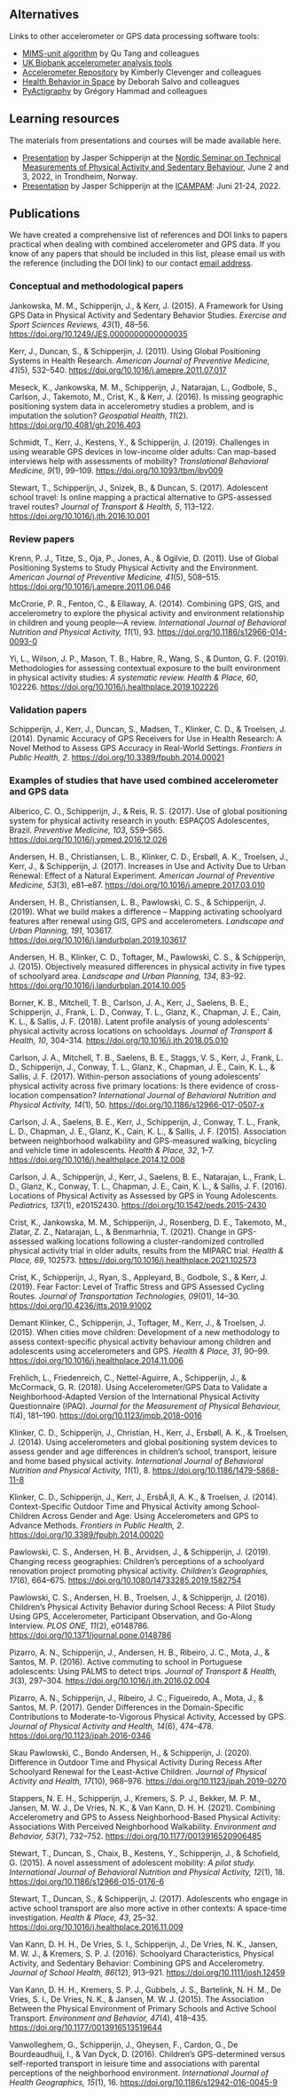 ## Alternatives

Links to other accelerometer or GPS data processing software tools:

- [MIMS-unit algorithm](https://mhealthgroup.github.io/MIMSunit/) by Qu Tang and colleagues
- [UK Biobank accelerometer analysis tools](https://biobankaccanalysis.readthedocs.io/en/latest/index.html)
- [Accelerometer Repository](https://sites.google.com/view/accelerometerrepository/home?authuser=0) by Kimberly Clevenger and colleagues
- [Health Behavior in Space](https://github.com/dsalvolab/hbspace) by Deborah Salvo and colleagues
- [PyActigraphy](https://ghammad.github.io/pyActigraphy/index.html) by Grégory Hammad and colleagues

## Learning resources

The materials from presentations and courses will be made available here.

- [Presentation](https://research.idi.ntnu.no/nordic-pabs-2022/presentations/10_Adding_context_to_accelerometer_data_using_GPS_devices_JS.pdf) by Jasper Schipperijn at the [Nordic Seminar on Technical Measurements of Physical Activity and Sedentary Behaviour](https://research.idi.ntnu.no/nordic-pabs-2022/), June 2 and 3, 2022, in Trondheim, Norway.
- [Presentation](https://www.sdu.dk/-/media/files/om_sdu/institutter/iob/forskningsenheder/active+living/habitus/habitus-presentation-icampan-2022.pdf) by Jasper Schipperijn at the [ICAMPAM](https://ismpb.org/icampam/): Juni 21-24, 2022.

## Publications

We have created a comprehensive list of references and DOI links to papers practical when dealing with combined accelerometer and GPS data. If you know of any papers that should be included in this list, please email us with the reference (including the DOI link) to our contact [email address](mailto:habitus@sdu.dk).

### Conceptual and methodological papers

Jankowska, M. M., Schipperijn, J., & Kerr, J. (2015). A Framework for Using GPS Data in Physical Activity and Sedentary Behavior Studies. *Exercise and Sport Sciences Reviews, 43*(1), 48–56. https://doi.org/10.1249/JES.0000000000000035

Kerr, J., Duncan, S., & Schipperjin, J. (2011). Using Global Positioning Systems in Health Research. *American Journal of Preventive Medicine, 41*(5), 532–540. https://doi.org/10.1016/j.amepre.2011.07.017

Meseck, K., Jankowska, M. M., Schipperijn, J., Natarajan, L., Godbole, S., Carlson, J., Takemoto, M., Crist, K., & Kerr, J. (2016). Is missing geographic positioning system data in accelerometry studies a problem, and is imputation the solution? *Geospatial Health, 11*(2). https://doi.org/10.4081/gh.2016.403

Schmidt, T., Kerr, J., Kestens, Y., & Schipperijn, J. (2019). Challenges in using wearable GPS devices in low-income older adults: Can map-based interviews help with assessments of mobility? *Translational Behavioral Medicine, 9*(1), 99–109. https://doi.org/10.1093/tbm/iby009

Stewart, T., Schipperijn, J., Snizek, B., & Duncan, S. (2017). Adolescent school travel: Is online mapping a practical alternative to GPS-assessed travel routes? *Journal of Transport & Health, 5*, 113–122. https://doi.org/10.1016/j.jth.2016.10.001

### Review papers

Krenn, P. J., Titze, S., Oja, P., Jones, A., & Ogilvie, D. (2011). Use of Global Positioning Systems to Study Physical Activity and the Environment. *American Journal of Preventive Medicine, 41*(5), 508–515. https://doi.org/10.1016/j.amepre.2011.06.046

McCrorie, P. R., Fenton, C., & Ellaway, A. (2014). Combining GPS, GIS, and accelerometry to explore the physical activity and environment relationship in children and young people—A review. *International Journal of Behavioral Nutrition and Physical Activity, 11*(1), 93. https://doi.org/10.1186/s12966-014-0093-0

Yi, L., Wilson, J. P., Mason, T. B., Habre, R., Wang, S., & Dunton, G. F. (2019). Methodologies for assessing contextual exposure to the built environment in physical activity studies: *A systematic review. Health & Place, 60*, 102226. https://doi.org/10.1016/j.healthplace.2019.102226


### Validation papers

Schipperijn, J., Kerr, J., Duncan, S., Madsen, T., Klinker, C. D., & Troelsen, J. (2014). Dynamic Accuracy of GPS Receivers for Use in Health Research: A Novel Method to Assess GPS Accuracy in Real-World Settings. *Frontiers in Public Health, 2*. https://doi.org/10.3389/fpubh.2014.00021

### Examples of studies that have used combined accelerometer and GPS data

Alberico, C. O., Schipperijn, J., & Reis, R. S. (2017). Use of global positioning system for physical activity research in youth: ESPAÇOS Adolescentes, Brazil. *Preventive Medicine, 103*, S59–S65. https://doi.org/10.1016/j.ypmed.2016.12.026

Andersen, H. B., Christiansen, L. B., Klinker, C. D., Ersbøll, A. K., Troelsen, J., Kerr, J., & Schipperijn, J. (2017). Increases in Use and Activity Due to Urban Renewal: Effect of a Natural Experiment. *American Journal of Preventive Medicine, 53*(3), e81–e87. https://doi.org/10.1016/j.amepre.2017.03.010

Andersen, H. B., Christiansen, L. B., Pawlowski, C. S., & Schipperijn, J. (2019). What we build makes a difference – Mapping activating schoolyard features after renewal using GIS, GPS and accelerometers. *Landscape and Urban Planning, 191*, 103617. https://doi.org/10.1016/j.landurbplan.2019.103617

Andersen, H. B., Klinker, C. D., Toftager, M., Pawlowski, C. S., & Schipperijn, J. (2015). Objectively measured differences in physical activity in five types of schoolyard area. *Landscape and Urban Planning, 134*, 83–92. https://doi.org/10.1016/j.landurbplan.2014.10.005

Borner, K. B., Mitchell, T. B., Carlson, J. A., Kerr, J., Saelens, B. E., Schipperijn, J., Frank, L. D., Conway, T. L., Glanz, K., Chapman, J. E., Cain, K. L., & Sallis, J. F. (2018). Latent profile analysis of young adolescents’ physical activity across locations on schooldays. *Journal of Transport & Health, 10*, 304–314. https://doi.org/10.1016/j.jth.2018.05.010

Carlson, J. A., Mitchell, T. B., Saelens, B. E., Staggs, V. S., Kerr, J., Frank, L. D., Schipperijn, J., Conway, T. L., Glanz, K., Chapman, J. E., Cain, K. L., & Sallis, J. F. (2017). Within-person associations of young adolescents’ physical activity across five primary locations: Is there evidence of cross-location compensation? *International Journal of Behavioral Nutrition and Physical Activity, 14*(1), 50. https://doi.org/10.1186/s12966-017-0507-x

Carlson, J. A., Saelens, B. E., Kerr, J., Schipperijn, J., Conway, T. L., Frank, L. D., Chapman, J. E., Glanz, K., Cain, K. L., & Sallis, J. F. (2015). Association between neighborhood walkability and GPS-measured walking, bicycling and vehicle time in adolescents. *Health & Place, 32*, 1–7. https://doi.org/10.1016/j.healthplace.2014.12.008

Carlson, J. A., Schipperijn, J., Kerr, J., Saelens, B. E., Natarajan, L., Frank, L. D., Glanz, K., Conway, T. L., Chapman, J. E., Cain, K. L., & Sallis, J. F. (2016). Locations of Physical Activity as Assessed by GPS in Young Adolescents. *Pediatrics, 137*(1), e20152430. https://doi.org/10.1542/peds.2015-2430

Crist, K., Jankowska, M. M., Schipperijn, J., Rosenberg, D. E., Takemoto, M., Zlatar, Z. Z., Natarajan, L., & Benmarhnia, T. (2021). Change in GPS-assessed walking locations following a cluster-randomized controlled physical activity trial in older adults, results from the MIPARC trial. *Health & Place, 69*, 102573. https://doi.org/10.1016/j.healthplace.2021.102573

Crist, K., Schipperijn, J., Ryan, S., Appleyard, B., Godbole, S., & Kerr, J. (2019). Fear Factor: Level of Traffic Stress and GPS Assessed Cycling Routes. *Journal of Transportation Technologies, 09*(01), 14–30. https://doi.org/10.4236/jtts.2019.91002

Demant Klinker, C., Schipperijn, J., Toftager, M., Kerr, J., & Troelsen, J. (2015). When cities move children: Development of a new methodology to assess context-specific physical activity behaviour among children and adolescents using accelerometers and GPS. *Health & Place, 31*, 90–99. https://doi.org/10.1016/j.healthplace.2014.11.006

Frehlich, L., Friedenreich, C., Nettel-Aguirre, A., Schipperijn, J., & McCormack, G. R. (2018). Using Accelerometer/GPS Data to Validate a Neighborhood-Adapted Version of the International Physical Activity Questionnaire (IPAQ). *Journal for the Measurement of Physical Behaviour, 1*(4), 181–190. https://doi.org/10.1123/jmpb.2018-0016

Klinker, C. D., Schipperijn, J., Christian, H., Kerr, J., Ersbøll, A. K., & Troelsen, J. (2014). Using accelerometers and global positioning system devices to assess gender and age differences in children’s school, transport, leisure and home based physical activity. *International Journal of Behavioral Nutrition and Physical Activity, 11*(1), 8. https://doi.org/10.1186/1479-5868-11-8

Klinker, C. D., Schipperijn, J., Kerr, J., ErsbÃ¸ll, A. K., & Troelsen, J. (2014). Context-Specific Outdoor Time and Physical Activity among School-Children Across Gender and Age: Using Accelerometers and GPS to Advance Methods. *Frontiers in Public Health, 2*. https://doi.org/10.3389/fpubh.2014.00020

Pawlowski, C. S., Andersen, H. B., Arvidsen, J., & Schipperijn, J. (2019). Changing recess geographies: Children’s perceptions of a schoolyard renovation project promoting physical activity. *Children’s Geographies, 17*(6), 664–675. https://doi.org/10.1080/14733285.2019.1582754

Pawlowski, C. S., Andersen, H. B., Troelsen, J., & Schipperijn, J. (2016). Children’s Physical Activity Behavior during School Recess: A Pilot Study Using GPS, Accelerometer, Participant Observation, and Go-Along Interview. *PLOS ONE, 11*(2), e0148786. https://doi.org/10.1371/journal.pone.0148786

Pizarro, A. N., Schipperijn, J., Andersen, H. B., Ribeiro, J. C., Mota, J., & Santos, M. P. (2016). Active commuting to school in Portuguese adolescents: Using PALMS to detect trips. *Journal of Transport & Health, 3*(3), 297–304. https://doi.org/10.1016/j.jth.2016.02.004

Pizarro, A. N., Schipperijn, J., Ribeiro, J. C., Figueiredo, A., Mota, J., & Santos, M. P. (2017). Gender Differences in the Domain-Specific Contributions to Moderate-to-Vigorous Physical Activity, Accessed by GPS. *Journal of Physical Activity and Health, 14*(6), 474–478. https://doi.org/10.1123/jpah.2016-0346

Skau Pawlowski, C., Bondo Andersen, H., & Schipperijn, J. (2020). Difference in Outdoor Time and Physical Activity During Recess After Schoolyard Renewal for the Least-Active Children. *Journal of Physical Activity and Health, 17*(10), 968–976. https://doi.org/10.1123/jpah.2019-0270

Stappers, N. E. H., Schipperijn, J., Kremers, S. P. J., Bekker, M. P. M., Jansen, M. W. J., De Vries, N. K., & Van Kann, D. H. H. (2021). Combining Accelerometry and GPS to Assess Neighborhood-Based Physical Activity: Associations With Perceived Neighborhood Walkability. *Environment and Behavior, 53*(7), 732–752. https://doi.org/10.1177/0013916520906485

Stewart, T., Duncan, S., Chaix, B., Kestens, Y., Schipperijn, J., & Schofield, G. (2015). A novel assessment of adolescent mobility: *A pilot study. International Journal of Behavioral Nutrition and Physical Activity, 12*(1), 18. https://doi.org/10.1186/s12966-015-0176-6

Stewart, T., Duncan, S., & Schipperijn, J. (2017). Adolescents who engage in active school transport are also more active in other contexts: A space-time investigation. *Health & Place, 43*, 25–32. https://doi.org/10.1016/j.healthplace.2016.11.009

Van Kann, D. H. H., De Vries, S. I., Schipperijn, J., De Vries, N. K., Jansen, M. W. J., & Kremers, S. P. J. (2016). Schoolyard Characteristics, Physical Activity, and Sedentary Behavior: Combining GPS and Accelerometry. *Journal of School Health, 86*(12), 913–921. https://doi.org/10.1111/josh.12459

Van Kann, D. H. H., Kremers, S. P. J., Gubbels, J. S., Bartelink, N. H. M., De Vries, S. I., De Vries, N. K., & Jansen, M. W. J. (2015). The Association Between the Physical Environment of Primary Schools and Active School Transport. *Environment and Behavior, 47*(4), 418–435. https://doi.org/10.1177/0013916513519644

Vanwolleghem, G., Schipperijn, J., Gheysen, F., Cardon, G., De Bourdeaudhuij, I., & Van Dyck, D. (2016). Children’s GPS-determined versus self-reported transport in leisure time and associations with parental perceptions of the neighborhood environment. *International Journal of Health Geographics, 15*(1), 16. https://doi.org/10.1186/s12942-016-0045-9

